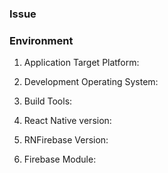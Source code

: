 <!---
BEFORE YOU MAKE AN ISSUE

The issue list of this repo is exclusively for bug reports.

1) For feature requests, please use our Canny board: https://react-native-firebase.canny.io/feature-requests

2) For questions and support please use our Discord chat: https://discord.gg/t6bdqMs or Stack Overflow: https://stackoverflow.com/questions/tagged/react-native-firebase

3) If this is a setup issue then please make sure you've correctly followed the setup guides, most setup issues such as 'duplicate dex files', 'default app has not been initialized' etc are all down to an incorrect setup as the guides haven't been correctly followed.
-->

### Issue

<!--- Please write your issue here, provide as much detail as you can, code snippets, key files which will help us to debug such as your `Podfile` and/or `app/build.gradle` file). -->



### Environment

<!--- (e.g. iOS, Android, Both) --->
1. Application Target Platform: 

<!--- (e.g. macOS Sierra, Windows 10) --->
2. Development Operating System: 

<!--- (Xcode or Android Studio version, iOS or Android SDK version - if relevant) --->
3. Build Tools: 

<!--- (e.g. 0.45.1) --->
4. React Native version: 

<!--- (e.g. 2.1.3) --->
5. RNFirebase Version: 

<!--- (e.g. database, auth, messaging, analytics etc - or N/A if not applicable) --->
6. Firebase Module: 

<!-- Love react-native-firebase? Please consider supporting our collective:
👉  https://opencollective.com/react-native-firebase/donate -->
